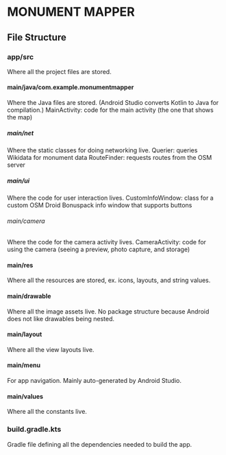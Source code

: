 # MONUMENT MAPPER

## File Structure

### app/src
Where all the project files are stored.

#### main/java/com.example.monumentmapper
Where the Java files are stored. (Android Studio converts Kotlin to Java for compilation.)
MainActivity: code for the main activity (the one that shows the map)

##### main/net
Where the static classes for doing networking live.
Querier: queries Wikidata for monument data
RouteFinder: requests routes from the OSM server

##### main/ui
Where the code for user interaction lives.
CustomInfoWindow: class for a custom OSM Droid Bonuspack info window that supports buttons

###### main/camera
Where the code for the camera activity lives.
CameraActivity: code for using the camera (seeing a preview, photo capture, and storage)

#### main/res
Where all the resources are stored, ex. icons, layouts, and string values.

#### main/drawable
Where all the image assets live. No package structure because Android does not like drawables being nested.

#### main/layout
Where all the view layouts live.

#### main/menu
For app navigation. Mainly auto-generated by Android Studio.

#### main/values
Where all the constants live.

### build.gradle.kts
Gradle file defining all the dependencies needed to build the app.